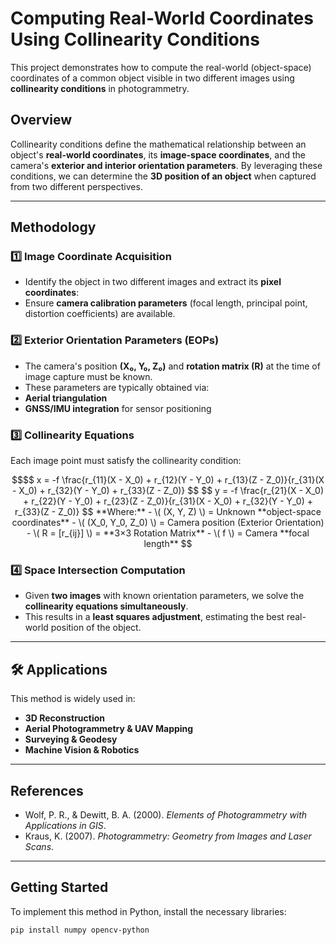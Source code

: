# Computing Real-World Coordinates Using Collinearity Conditions

This project demonstrates how to compute the real-world (object-space) coordinates of a common object visible in two different images using **collinearity conditions** in photogrammetry.

## Overview
Collinearity conditions define the mathematical relationship between an object's **real-world coordinates**, its **image-space coordinates**, and the camera's **exterior and interior orientation parameters**. By leveraging these conditions, we can determine the **3D position of an object** when captured from two different perspectives.

---

## Methodology

### 1️⃣ Image Coordinate Acquisition
- Identify the object in two different images and extract its **pixel coordinates**:
- Ensure **camera calibration parameters** (focal length, principal point, distortion coefficients) are available.

### 2️⃣ Exterior Orientation Parameters (EOPs)
- The camera's position **(X₀, Y₀, Z₀)** and **rotation matrix (R)** at the time of image capture must be known.
- These parameters are typically obtained via:
- **Aerial triangulation**
- **GNSS/IMU integration** for sensor positioning

### 3️⃣ Collinearity Equations
Each image point must satisfy the collinearity condition:
```math
$$
x = -f \frac{r_{11}(X - X_0) + r_{12}(Y - Y_0) + r_{13}(Z - Z_0)}{r_{31}(X - X_0) + r_{32}(Y - Y_0) + r_{33}(Z - Z_0)}
$$

$$
y = -f \frac{r_{21}(X - X_0) + r_{22}(Y - Y_0) + r_{23}(Z - Z_0)}{r_{31}(X - X_0) + r_{32}(Y - Y_0) + r_{33}(Z - Z_0)}
$$

**Where:**  
- \( (X, Y, Z) \) = Unknown **object-space coordinates**  
- \( (X_0, Y_0, Z_0) \) = Camera position (Exterior Orientation)  
- \( R = [r_{ij}] \) = **3×3 Rotation Matrix**  
- \( f \) = Camera **focal length**  
```

### 4️⃣ Space Intersection Computation
- Given **two images** with known orientation parameters, we solve the **collinearity equations simultaneously**.
- This results in a **least squares adjustment**, estimating the best real-world position of the object.

---

## 🛠 Applications
This method is widely used in:
-  **3D Reconstruction**
-  **Aerial Photogrammetry & UAV Mapping**
-  **Surveying & Geodesy**
-  **Machine Vision & Robotics**

---

##  References
- Wolf, P. R., & Dewitt, B. A. (2000). *Elements of Photogrammetry with Applications in GIS*.  
- Kraus, K. (2007). *Photogrammetry: Geometry from Images and Laser Scans*.

---

##  Getting Started
To implement this method in Python, install the necessary libraries:

```sh
pip install numpy opencv-python
